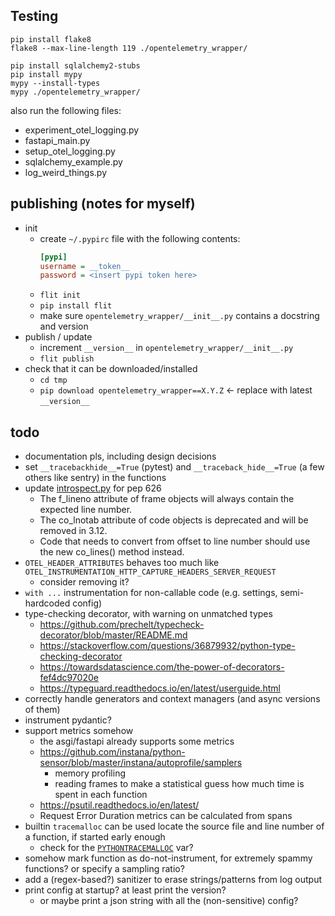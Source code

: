 ## Testing

```shell
pip install flake8
flake8 --max-line-length 119 ./opentelemetry_wrapper/

pip install sqlalchemy2-stubs
pip install mypy
mypy --install-types
mypy ./opentelemetry_wrapper/
```

also run the following files:

* experiment_otel_logging.py
* fastapi_main.py
* setup_otel_logging.py
* sqlalchemy_example.py
* log_weird_things.py

## publishing (notes for myself)

* init
    * create `~/.pypirc` file with the following contents:
      ```ini
      [pypi]
      username = __token__
      password = <insert pypi token here> 
      ```
    * `flit init`
    * `pip install flit`
    * make sure `opentelemetry_wrapper/__init__.py` contains a docstring and version
* publish / update
    * increment `__version__` in `opentelemetry_wrapper/__init__.py`
    * `flit publish`
* check that it can be downloaded/installed
    * `cd tmp`
    * `pip download opentelemetry_wrapper==X.Y.Z` <- replace with latest `__version__`

## todo

* documentation pls, including design decisions
* set `__tracebackhide__=True` (pytest) and `__traceback_hide__=True` (a few others like sentry) in the functions
* update [introspect.py](./opentelemetry_wrapper/utils/introspect.py) for pep 626
    * The f_lineno attribute of frame objects will always contain the expected line number.
    * The co_lnotab attribute of code objects is deprecated and will be removed in 3.12.
    * Code that needs to convert from offset to line number should use the new co_lines() method instead.
* `OTEL_HEADER_ATTRIBUTES` behaves too much like `OTEL_INSTRUMENTATION_HTTP_CAPTURE_HEADERS_SERVER_REQUEST`
    * consider removing it?
* `with ...` instrumentation for non-callable code (e.g. settings, semi-hardcoded config)
* type-checking decorator, with warning on unmatched types
    * https://github.com/prechelt/typecheck-decorator/blob/master/README.md
    * https://stackoverflow.com/questions/36879932/python-type-checking-decorator
    * https://towardsdatascience.com/the-power-of-decorators-fef4dc97020e
    * https://typeguard.readthedocs.io/en/latest/userguide.html
* correctly handle generators and context managers (and async versions of them)
* instrument pydantic?
* support metrics somehow
    * the asgi/fastapi already supports some metrics
    * https://github.com/instana/python-sensor/blob/master/instana/autoprofile/samplers
        * memory profiling
        * reading frames to make a statistical guess how much time is spent in each function
    * https://psutil.readthedocs.io/en/latest/
    * Request Error Duration metrics can be calculated from spans
* builtin `tracemalloc` can be used locate the source file and line number of a function, if started early enough
    * check for the [`PYTHONTRACEMALLOC`](https://docs.python.org/3/using/cmdline.html#envvar-PYTHONTRACEMALLOC) var?
* somehow mark function as do-not-instrument, for extremely spammy functions? or specify a sampling ratio?
* add a (regex-based?) sanitizer to erase strings/patterns from log output
* print config at startup? at least print the version?
    * or maybe print a json string with all the (non-sensitive) config?
